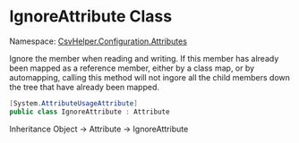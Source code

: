 # IgnoreAttribute Class

Namespace: [CsvHelper.Configuration.Attributes](/api/CsvHelper.Configuration.Attributes)

Ignore the member when reading and writing. If this member has already been mapped as a reference member, either by a class map, or by automapping, calling this method will not ingore all the child members down the tree that have already been mapped.

```cs
[System.AttributeUsageAttribute]
public class IgnoreAttribute : Attribute
```

Inheritance Object -> Attribute -> IgnoreAttribute
